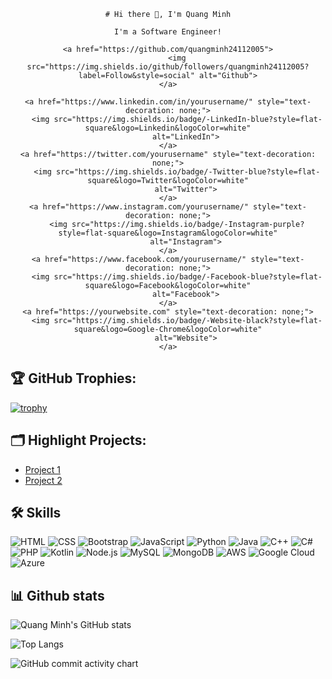 <div align="center">

    # Hi there 👋, I'm Quang Minh

    I'm a Software Engineer!

    <a href="https://github.com/quangminh24112005">
        <img src="https://img.shields.io/github/followers/quangminh24112005?label=Follow&style=social" alt="Github">
    </a>

    <a href="https://www.linkedin.com/in/yourusername/" style="text-decoration: none;">
        <img src="https://img.shields.io/badge/-LinkedIn-blue?style=flat-square&logo=Linkedin&logoColor=white"
            alt="LinkedIn">
    </a>
    <a href="https://twitter.com/yourusername" style="text-decoration: none;">
        <img src="https://img.shields.io/badge/-Twitter-blue?style=flat-square&logo=Twitter&logoColor=white"
            alt="Twitter">
    </a>
    <a href="https://www.instagram.com/yourusername/" style="text-decoration: none;">
        <img src="https://img.shields.io/badge/-Instagram-purple?style=flat-square&logo=Instagram&logoColor=white"
            alt="Instagram">
    </a>
    <a href="https://www.facebook.com/yourusername/" style="text-decoration: none;">
        <img src="https://img.shields.io/badge/-Facebook-blue?style=flat-square&logo=Facebook&logoColor=white"
            alt="Facebook">
    </a>
    <a href="https://yourwebsite.com" style="text-decoration: none;">
        <img src="https://img.shields.io/badge/-Website-black?style=flat-square&logo=Google-Chrome&logoColor=white"
            alt="Website">
    </a>

</div>

<!-- Rest of your README content -->

## 🏆 GitHub Trophies:
[![trophy](https://github-profile-trophy.vercel.app/?username=quangminh24112005&theme=nord&column=7)](https://github.com/ryo-ma/github-profile-trophy)

## 🗂️ Highlight Projects:
- [Project 1](https://github.com/quangminh24112005/project1)
- [Project 2](https://github.com/quangminh24112005/project2)

## 🛠 Skills
![HTML](https://img.shields.io/badge/-HTML-E34F26?style=flat-square&logo=html5&logoColor=white)
![CSS](https://img.shields.io/badge/-CSS-1572B6?style=flat-square&logo=css3&logoColor=white)
![Bootstrap](https://img.shields.io/badge/-Bootstrap-7952B3?style=flat-square&logo=bootstrap&logoColor=white)
![JavaScript](https://img.shields.io/badge/-JavaScript-F7DF1E?style=flat-square&logo=javascript&logoColor=black)
![Python](https://img.shields.io/badge/-Python-3776AB?style=flat-square&logo=python&logoColor=white)
![Java](https://img.shields.io/badge/-Java-007396?style=flat-square&logo=java&logoColor=white)
![C++](https://img.shields.io/badge/-C++-00599C?style=flat-square&logo=c%2B%2B&logoColor=white)
![C#](https://img.shields.io/badge/-C%23-239120?style=flat-square&logo=c-sharp&logoColor=white)
![PHP](https://img.shields.io/badge/-PHP-777BB4?style=flat-square&logo=php&logoColor=white)
![Kotlin](https://img.shields.io/badge/-Kotlin-0095D5?style=flat-square&logo=kotlin&logoColor=white)
![Node.js](https://img.shields.io/badge/-Node.js-339933?style=flat-square&logo=node.js&logoColor=white)
![MySQL](https://img.shields.io/badge/-MySQL-4479A1?style=flat-square&logo=mysql&logoColor=white)
![MongoDB](https://img.shields.io/badge/-MongoDB-47A248?style=flat-square&logo=mongodb&logoColor=white)
![AWS](https://img.shields.io/badge/-AWS-232F3E?style=flat-square&logo=amazon-aws&logoColor=white)
![Google Cloud](https://img.shields.io/badge/-Google%20Cloud-4285F4?style=flat-square&logo=google-cloud&logoColor=white)
![Azure](https://img.shields.io/badge/-Azure-0089D6?style=flat-square&logo=microsoft-azure&logoColor=white)

## 📊 Github stats

![Quang Minh's GitHub
stats](https://github-readme-stats.vercel.app/api?username=quangminh24112005&show_icons=true&theme=tokyonight)

![Top Langs](https://github-readme-stats.vercel.app/api/top-langs/?username=quangminh24112005&theme=tokyonight)

![GitHub commit activity chart](https://activity-graph.herokuapp.com/graph?username=quangminh24112005&theme=github)
